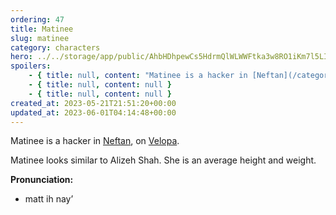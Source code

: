 ```yaml
---
ordering: 47
title: Matinee
slug: matinee
category: characters
hero: ../../storage/app/public/AhbHDhpewCs5HdrmQlWLWWFtka3w8RO1iKm7l5LI.jpg
spoilers:
    - { title: null, content: "Matinee is a hacker in [Neftan](/category/planets-cities/neftan), on [Velopa](/category/planets-cities/velopa). She accesses police records to locate [Birthwort](/category/characters/birthwort) and [Kudzu](/category/characters/kudzu). Matinee's real name is not known, but her team chat nickname is \"matwithanee,\" a clever play on spelling.\r\n\r\nMatinee looks similar to Alizeh Shah. She is an average height and weight.\r\n\r\n**Pronunciation:**\r\n- matt ih nay’" }
    - { title: null, content: null }
    - { title: null, content: null }
created_at: 2023-05-21T21:51:20+00:00
updated_at: 2023-06-01T04:14:48+00:00
---
```

Matinee is a hacker in [Neftan](/category/planets-cities/neftan), on [Velopa](/category/planets-cities/velopa).

Matinee looks similar to Alizeh Shah. She is an average height and weight.

**Pronunciation:**
- matt ih nay’
